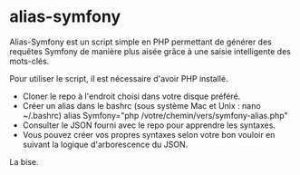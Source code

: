 # alias-symfony

Alias-Symfony est un script simple en PHP permettant de générer des requêtes Symfony de manière plus aisée grâce à une saisie intelligente des mots-clés.

Pour utiliser le script, il est nécessaire d'avoir PHP installé.
- Cloner le repo à l'endroit choisi dans votre disque préféré. 
- Créer un alias dans le bashrc (sous système Mac et Unix : nano ~/.bashrc) 
  alias Symfony="php /votre/chemin/vers/symfony-alias.php"
- Consulter le JSON fourni avec le repo pour apprendre les syntaxes. 
- Vous pouvez créer vos propres syntaxes selon votre bon vouloir en suivant la logique d'arborescence du JSON. 

La bise.
